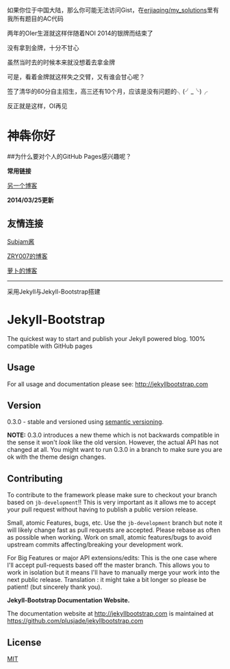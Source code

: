 如果你位于中国大陆，那么你可能无法访问Gist，在[erjiaqing/my_solutions](https://github.com/erjiaqing/my_solutions)里有我所有题目的AC代码

两年的OIer生涯就这样伴随着NOI 2014的银牌而结束了

没有拿到金牌，十分不甘心

虽然当时去的时候本来就没想着去拿金牌

可是，看着金牌就这样失之交臂，又有谁会甘心呢？

签了清华的60分自主招生，高三还有10个月，应该是没有问题的╮(╯_╰)╭

反正就是这样，OI再见

# 神犇你好

##为什么要对个人的GitHub Pages感兴趣呢？

**常用链接**

[另一个博客](http://ejq.me/)

**2014/03/25更新**

<EOF>
    
## 友情连接

[Subjam酱](http://hi.baidu.com/rxpaxuhnkpfilsr)

[ZRY007的博客](http://www.swzry.com/)

[萝卜的博客](http://www.pauby89.com/)



---

采用Jekyll与Jekyll-Bootstrap搭建

# Jekyll-Bootstrap

The quickest way to start and publish your Jekyll powered blog. 100% compatible with GitHub pages

## Usage

For all usage and documentation please see: <http://jekyllbootstrap.com>

## Version

0.3.0 - stable and versioned using [semantic versioning](http://semver.org/).

**NOTE:** 0.3.0 introduces a new theme which is not backwards compatible in the sense it won't _look_ like the old version.
However, the actual API has not changed at all.
You might want to run 0.3.0 in a branch to make sure you are ok with the theme design changes.

## Contributing


To contribute to the framework please make sure to checkout your branch based on `jb-development`!!
This is very important as it allows me to accept your pull request without having to publish a public version release.

Small, atomic Features, bugs, etc.
Use the `jb-development` branch but note it will likely change fast as pull requests are accepted.
Please rebase as often as possible when working.
Work on small, atomic features/bugs to avoid upstream commits affecting/breaking your development work.

For Big Features or major API extensions/edits:
This is the one case where I'll accept pull-requests based off the master branch.
This allows you to work in isolation but it means I'll have to manually merge your work into the next public release.
Translation : it might take a bit longer so please be patient! (but sincerely thank you).

**Jekyll-Bootstrap Documentation Website.**

The documentation website at <http://jekyllbootstrap.com> is maintained at https://github.com/plusjade/jekyllbootstrap.com


## License

[MIT](http://opensource.org/licenses/MIT)
